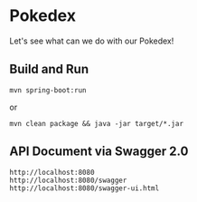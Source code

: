 # Pokedex
Let's see what can we do with our Pokedex!

## Build and Run
```
mvn spring-boot:run
```
or
```
mvn clean package && java -jar target/*.jar
```

## API Document via Swagger 2.0
```
http://localhost:8080
http://localhost:8080/swagger
http://localhost:8080/swagger-ui.html
```
